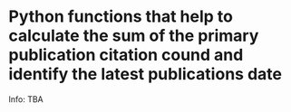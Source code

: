 # Python functions that help to calculate the sum of the primary publication citation cound and identify the latest publications date

Info: TBA
